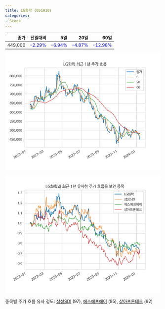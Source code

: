 ```yaml
---
title: LG화학 (051910)
categories:
- Stock
---
```


|종가|전일대비|5일|20일|60일|
|---:|-------:|--:|---:|---:|
|449,000|<span style="color: blue">-2.29%</span>|<span style="color: blue">-6.94%</span>|<span style="color: blue">-4.87%</span>|<span style="color: blue">-12.98%</span>|


<!-- more -->

![051910](/assets/images/stock/051910.png)

![051910](/assets/images/stock/051910_sim.png)

종목별 주가 흐름 유사 정도:
[삼성SDI](/stock/006400/) (97),
[에스에프에이](/stock/056190/) (95),
[상아프론테크](/stock/089980/) (92)